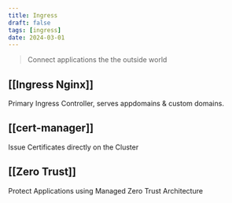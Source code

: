 ```yaml
---
title: Ingress
draft: false
tags: [ingress]
date: 2024-03-01
---
```


> Connect applications the the outside world

## [[Ingress Nginx]]
Primary Ingress Controller, serves appdomains & custom domains.

## [[cert-manager]]
Issue Certificates directly on the Cluster

## [[Zero Trust]]
Protect Applications using Managed Zero Trust Architecture